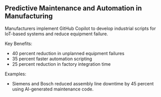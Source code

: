 <!-- Copilot Prompt: "Explain how manufacturing and IoT companies benefit from Copilot in predictive maintenance." -->

## Predictive Maintenance and Automation in Manufacturing

Manufacturers implement GitHub Copilot to develop industrial scripts for IoT-based systems and reduce equipment failure.

Key Benefits:
- 40 percent reduction in unplanned equipment failures
- 35 percent faster automation scripting
- 25 percent reduction in factory integration time

Examples:
- Siemens and Bosch reduced assembly line downtime by 45 percent using AI-generated maintenance code.
